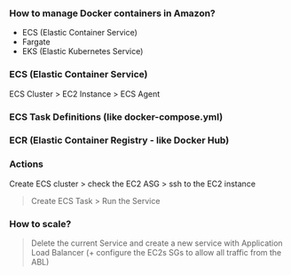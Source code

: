 ### How to manage Docker containers in Amazon?
- ECS (Elastic Container Service)
- Fargate
- EKS (Elastic Kubernetes Service)




### ECS (Elastic Container Service)
ECS Cluster > EC2 Instance > ECS Agent


### ECS Task Definitions (like docker-compose.yml)




### ECR (Elastic Container Registry - like Docker Hub)



### Actions
Create ECS cluster > check the EC2 ASG > ssh to the EC2 instance
> Create ECS Task > Run the Service 
### How to scale?
> Delete the current Service and create a new service with Application Load Balancer 
(+ configure the EC2s SGs to allow all traffic from the ABL)









